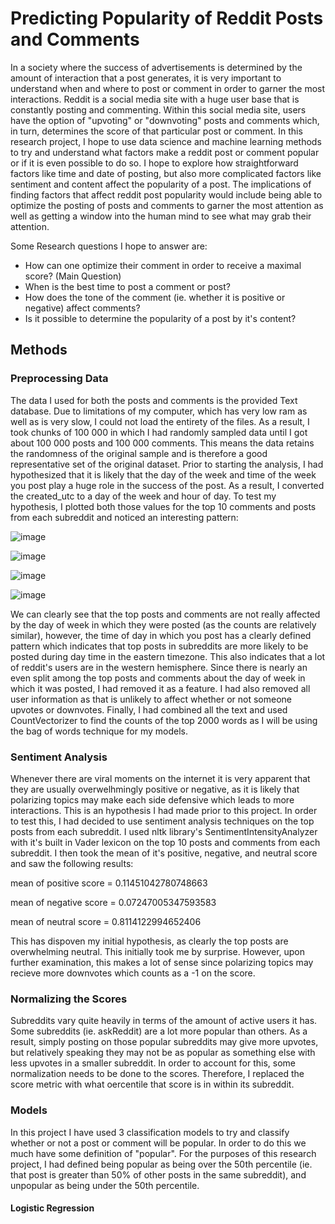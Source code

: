 # Predicting Popularity of Reddit Posts and Comments

In a society where the success of advertisements is determined by the amount of interaction that a post generates, it is very important to understand when and where to post or comment in order to garner the most interactions. Reddit is a social media site with a huge user base that is constantly posting and commenting. Within this social media site, users have the option of "upvoting" or "downvoting" posts and comments which, in turn, determines the score of that particular post or comment. In this research project, I hope to use data science and machine learning methods to try and understand what factors make a reddit post or comment popular or if it is even possible to do so. I hope to explore how straightforward factors like time and date of posting, but also more complicated factors like sentiment and content affect the popularity of a post. The implications of finding factors that affect reddit post popularity would include being able to optimize the posting of posts and comments to garner the most attention as well as getting a window into the human mind to see what may grab their attention.

Some Research questions I hope to answer are:

- How can one optimize their comment in order to receive a maximal score? (Main Question)
- When is the best time to post a comment or post?
- How does the tone of the comment (ie. whether it is positive or negative) affect comments?
- Is it possible to determine the popularity of a post by it's content?

## Methods

### Preprocessing Data

The data I used for both the posts and comments is the provided Text database. Due to limitations of my computer, which has very low ram as well as is very slow, I could not load the entirety of the files. As a result, I took chunks of 100 000 in which I had randomly sampled data until I got about 100 000 posts and 100 000 comments. This means the data retains the randomness of the original sample and is therefore a good representative set of the original dataset. Prior to starting the analysis, I had hypothesized that it is likely that the day of the week and time of the week you post play a huge role in the success of the post. As a result, I converted the created_utc to a day of the week and hour of day. To test my hypothesis, I plotted both those values for the top 10 comments and posts from each subreddit and noticed an interesting pattern: 

![image](https://user-images.githubusercontent.com/40770286/144957309-754d9024-a0ac-4934-84a3-349b101e3544.png)

![image](https://user-images.githubusercontent.com/40770286/144957372-e20d82b3-5aec-45d2-b685-6433bb5b782f.png)

![image](https://user-images.githubusercontent.com/40770286/144957397-c6278677-fa28-49ce-bbb7-e2fca023e382.png)

![image](https://user-images.githubusercontent.com/40770286/144957483-55c40a80-e1eb-41d0-be3d-42db37516010.png)

We can clearly see that the top posts and comments are not really affected by the day of week in which they were posted (as the counts are relatively similar), however, the time of day in which you post has a clearly defined pattern which indicates that top posts in subreddits are more likely to be posted during day time in the eastern timezone. This also indicates that a lot of reddit's users are in the western hemisphere. Since there is nearly an even split among the top posts and comments about the day of week in which it was posted, I had removed it as a feature. I had also removed all user information as that is unlikely to affect whether or not someone upvotes or downvotes. Finally, I had combined all the text and used CountVectorizer to find the counts of the top 2000 words as I will be using the bag of words technique for my models.

### Sentiment Analysis

Whenever there are viral moments on the internet it is very apparent that they are usually overwelhmingly positive or negative, as it is likely that polarizing topics may make each side defensive which leads to more interactions. This is an hypothesis I had made prior to this project. In order to test this, I had decided to use sentiment analysis techniques on the top posts from each subreddit. I used nltk library's SentimentIntensityAnalyzer with it's built in Vader lexicon on the top 10 posts and comments from each subreddit. I then took the mean of it's positive, negative, and neutral score and saw the following results:

mean of positive score = 0.11451042780748663

mean of negative score = 0.07247005347593583

mean of neutral score = 0.8114122994652406

This has dispoven my initial hypothesis, as clearly the top posts are overwhelming neutral. This initially took me by surprise. However, upon further examination, this makes a lot of sense since polarizing topics may recieve more downvotes which counts as a -1 on the score.

### Normalizing the Scores

Subreddits vary quite heavily in terms of the amount of active users it has. Some subreddits (ie. askReddit) are a lot more popular than others. As a result, simply posting on those popular subreddits may give more upvotes, but relatively speaking they may not be as popular as something else with less upvotes in a smaller subreddit. In order to account for this, some normalization needs to be done to the scores. Therefore, I replaced the score metric with what oercentile that score is in within its subreddit.

### Models

In this project I have used 3 classification models to try and classify whether or not a post or comment will be popular. In order to do this we much have some definition of "popular". For the purposes of this research project, I had defined being popular as being over the 50th percentile (ie. that post is greater than 50% of other posts in the same subreddit), and unpopular as being under the 50th percentile.

#### Logistic Regression
